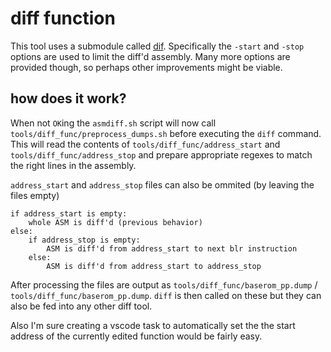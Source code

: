 # diff function

This tool uses a submodule called [dif](https://github.com/koknat/dif).
Specifically the `-start` and `-stop` options are used to limit the diff'd assembly. Many more options are provided though, so perhaps other improvements might be viable.

## how does it work?

When not `OK`ing the `asmdiff.sh` script will now call `tools/diff_func/preprocess_dumps.sh` before executing the `diff` command. This will read the contents of `tools/diff_func/address_start` and `tools/diff_func/address_stop` and prepare appropriate regexes to match the right lines in the assembly.

`address_start` and `address_stop` files can also be ommited (by leaving the files empty)

    if address_start is empty:
        whole ASM is diff'd (previous behavior)
    else:
        if address_stop is empty:
            ASM is diff'd from address_start to next blr instruction
        else:
            ASM is diff'd from address_start to address_stop

After processing the files are output as `tools/diff_func/baserom_pp.dump` / `tools/diff_func/baserom_pp.dump`.
`diff` is then called on these but they can also be fed into any other diff tool.

Also I'm sure creating a vscode task to automatically set the the start address of the currently edited function would be fairly easy.
